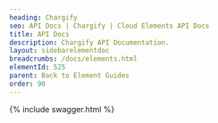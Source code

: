 ```yaml
---
heading: Chargify
seo: API Docs | Chargify | Cloud Elements API Docs
title: API Docs
description: Chargify API Documentation.
layout: sidebarelementdoc
breadcrumbs: /docs/elements.html
elementId: 525
parent: Back to Element Guides
order: 90
---
```


{% include swagger.html %}
